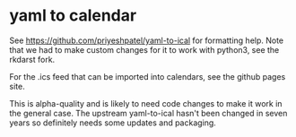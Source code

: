 # yaml to calendar

See https://github.com/priyeshpatel/yaml-to-ical for formatting help.
Note that we had to make custom changes for it to work with python3,
see the rkdarst fork.

For the .ics feed that can be imported into calendars, see the github
pages site.

This is alpha-quality and is likely to need code changes to make it
work in the general case.  The upstream yaml-to-ical hasn't been
changed in seven years so definitely needs some updates and packaging.
